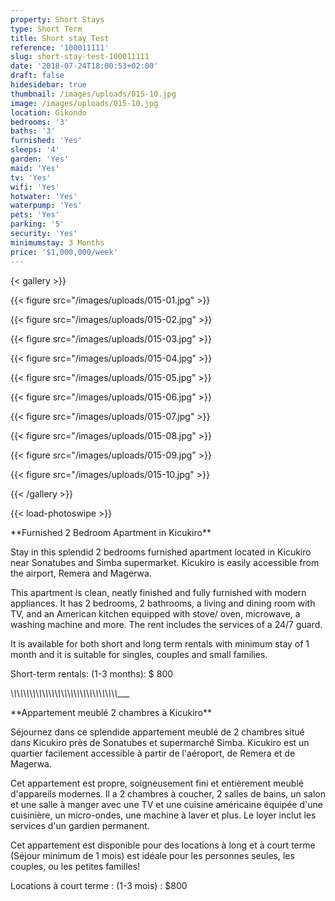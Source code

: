 ```yaml
---
property: Short Stays
type: Short Term
title: Short stay Test
reference: '100011111'
slug: short-stay-test-100011111
date: '2018-07-24T18:00:53+02:00'
draft: false
hidesidebar: true
thumbnail: /images/uploads/015-10.jpg
image: /images/uploads/015-10.jpg
location: Gikondo
bedrooms: '3'
baths: '3'
furnished: 'Yes'
sleeps: '4'
garden: 'Yes'
maid: 'Yes'
tv: 'Yes'
wifi: 'Yes'
hotwater: 'Yes'
waterpump: 'Yes'
pets: 'Yes'
parking: '5'
security: 'Yes'
minimumstay: 3 Months
price: '$1,000,000/week'
---
```

{< gallery >}}



  {{< figure src="/images/uploads/015-01.jpg" >}}



  {{< figure src="/images/uploads/015-02.jpg" >}}



  {{< figure src="/images/uploads/015-03.jpg" >}}



  {{< figure src="/images/uploads/015-04.jpg" >}}



 {{< figure src="/images/uploads/015-05.jpg" >}}



  {{< figure src="/images/uploads/015-06.jpg" >}}



  {{< figure src="/images/uploads/015-07.jpg" >}}



  {{< figure src="/images/uploads/015-08.jpg" >}}



 {{< figure src="/images/uploads/015-09.jpg" >}}



  {{< figure src="/images/uploads/015-10.jpg" >}}



{{< /gallery >}}



{{< load-photoswipe >}}



\*\*Furnished 2 Bedroom Apartment in Kicukiro\*\*



Stay in this splendid 2 bedrooms furnished apartment located in Kicukiro near Sonatubes and Simba supermarket. Kicukiro is easily accessible from the airport, Remera and Magerwa.



 This apartment is clean, neatly finished and fully furnished with modern appliances. It has 2 bedrooms, 2 bathrooms, a living and dining room with TV, and an American kitchen equipped with stove/ oven, microwave, a washing machine and more. The rent includes the services of a 24/7 guard.



It is available for both short and long term rentals with minimum stay of 1 month and it is suitable for singles, couples and small families.



Short-term rentals: (1-3 months): $ 800



\\_\\_\\_\\_\\_\\_\\_\\_\\_\\_\\_\\_\\_\\_\\_\\_\\_\\_\\_\\_\\_\\_\\_\\_\\_\\_\\_\\_\\_\\_\\_\\_\\_\\_\_\__



\*\*Appartement meublé 2 chambres à Kicukiro\*\*



Séjournez dans ce splendide appartement meublé de 2 chambres situé dans Kicukiro près de Sonatubes et supermarché Simba. Kicukiro est un quartier facilement accessible à partir de l'aéroport, de Remera et de Magerwa.



Cet appartement est propre, soigneusement fini et entièrement meublé d'appareils modernes. Il a 2 chambres à coucher, 2 salles de bains, un salon et une salle à manger avec une TV et une cuisine américaine équipée d'une cuisinière, un micro-ondes, une machine à laver et plus. Le loyer inclut les services d'un gardien permanent.



Cet appartement est disponible pour des locations à long et à court terme (Séjour minimum de 1 mois) est idéale pour les personnes seules, les couples, ou les petites familles!



 Locations à court terme : (1-3 mois) : $800
